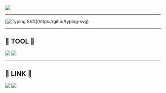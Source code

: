 <img src="https://capsule-render.vercel.app/api?type=cylinder&color=auto&height=200&section=header&text=nayeonnii%20github&fontSize=70" />

---
[![Typing SVG](https://readme-typing-svg.demolab.com?font=Fira+Code&pause=1000&random=false&width=435&lines=Hi+!+I'm+studying+data+analysis.)](https://git.io/typing-svg)

---
## :purple_heart: TOOL :purple_heart:
<img src="https://img.shields.io/badge/Python-fffaf0?style=plastic&logo=Python&logoColor=000000"/></a>
<img src="https://img.shields.io/badge/R-e0ffff?style=plastic&logo=R&logoColor=000000"/></a>

---
## :purple_heart: LINK :purple_heart:
<a href="https://www.instagram.com/_yxxne/" target="_blank"><img src="https://img.shields.io/badge/instagram-FFB6C1?style=plastic&logo=instagram&logoColor=000000"/></a>
<a href="mailto:knyhoha@gmail.com" target="_blank"><img src="https://img.shields.io/badge/gmail-C0C0C0?style=plastic&logo=gmail&logoColor=000000"/></a>

